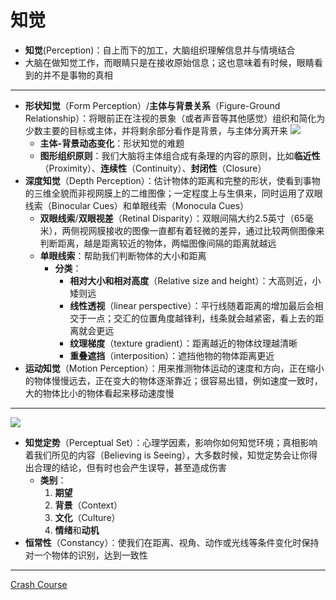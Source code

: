 # 知觉
* **知觉**(Perception)：自上而下的加工，大脑组织理解信息并与情境结合
* 大脑在做知觉工作，而眼睛只是在接收原始信息；这也意味着有时候，眼睛看到的并不是事物的真相

---
* **形状知觉**（Form Perception）/**主体与背景关系**（Figure-Ground Relationship）：将眼前正在注视的景象（或者声音等其他感觉）组织和简化为少数主要的目标或主体，并将剩余部分看作是背景，与主体分离开来
![](images/FormPerception.png)
  * **主体-背景动态变化**：形状知觉的难题
  *  **图形组织原则**：我们大脑将主体组合成有条理的内容的原则，比如**临近性**（Proximity）、**连续性**（Continuity）、**封闭性**（Closure）
* **深度知觉**（Depth Perception）：估计物体的距离和完整的形状，使看到事物的三维全貌而非视网膜上的二维图像；一定程度上与生俱来，同时运用了双眼线索（Binocular Cues）和单眼线索（Monocula Cues）
  * **双眼线索**/**双眼视差**（Retinal Disparity）：双眼间隔大约2.5英寸（65毫米），两侧视网膜接收的图像一直都有着轻微的差异，通过比较两侧图像来判断距离，越是距离较近的物体，两幅图像间隔的距离就越远
  * **单眼线索**：帮助我们判断物体的大小和距离
    * **分类**：
      * **相对大小和相对高度**（Relative size and height）：大高则近，小矮则远
      * **线性透视**（linear perspective）：平行线随着距离的增加最后会相交于一点；交汇的位置角度越锋利，线条就会越紧密，看上去的距离就会更远
      * **纹理梯度**（texture gradient）：距离越近的物体纹理越清晰
      * **重叠遮挡**（interposition）：遮挡他物的物体距离更近
* **运动知觉**（Motion Perception）：用来推测物体运动的速度和方向，正在缩小的物体慢慢远去，正在变大的物体逐渐靠近；很容易出错，例如速度一致时，大的物体比小的物体看起来移动速度慢
---
![](images/PerceptualSet.png)
* **知觉定势**（Perceptual Set）：心理学因素，影响你如何知觉环境；真相影响着我们所见的内容（Believing is Seeing），大多数时候，知觉定势会让你得出合理的结论，但有时也会产生误导，甚至造成伤害
  * **类别**：
    1. **期望**
    2. **背景**（Context）
    3. **文化**（Culture）
    4. **情绪**和**动机**
* **恒常性**（Constancy）：使我们在距离、视角、动作或光线等条件变化时保持对一个物体的识别，达到一致性

---
[Crash Course](https://www.bilibili.com/video/BV1Ax411N75Q?p=8)